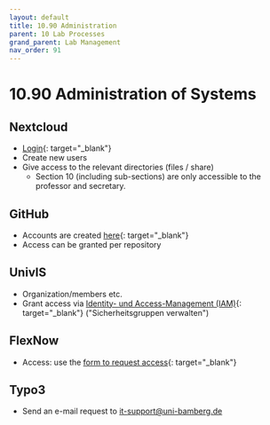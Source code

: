 ```yaml
---
layout: default
title: 10.90 Administration
parent: 10 Lab Processes
grand_parent: Lab Management
nav_order: 91
---
```


# 10.90 Administration of Systems

## Nextcloud

- [Login](https://nc-2272638881871040784.nextcloud-ionos.com){: target="_blank"}
- Create new users
- Give access to the relevant directories (files / share)
  - Section 10 (including sub-sections) are only accessible to the professor and secretary.

## GitHub

- Accounts are created [here](https://github.com/join){: target="_blank"}
- Access can be granted per repository

## UnivIS

- Organization/members etc.
- Grant access via [Identity- und Access-Management (IAM)](https://iam.uni-bamberg.de){: target="_blank"} ("Sicherheitsgruppen verwalten")

## FlexNow

- Access: use the [form to request access](https://www.uni-bamberg.de/pruefungsamt/flexnow/fn2web/formulare/){: target="_blank"}

## Typo3

- Send an e-mail request to it-support@uni-bamberg.de 

